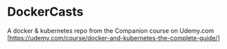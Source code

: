 # DockerCasts
A docker &amp; kubernetes repo from the Companion course on Udemy.com [https://udemy.com/course/docker-and-kubernetes-the-complete-guide/]
